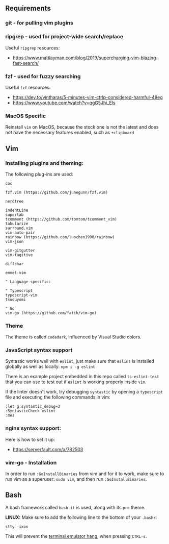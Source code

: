 ## Requirements

### **git** - for pulling vim plugins

### **ripgrep** - used for project-wide search/replace

Useful `ripgrep` resources:
- https://www.mattlayman.com/blog/2019/supercharging-vim-blazing-fast-search/

### **fzf** - used for fuzzy searching

Useful `fzf` resources:
- https://dev.to/vintharas/5-minutes-vim-ctrlp-considered-harmful-48eg
- https://www.youtube.com/watch?v=qgG5Jhi_Els

### MacOS Specific

Reinstall `vim` on MacOS, because the stock one is not the latest and does not have the necessary features enabled, such as `+clipboard`

## Vim

### Installing plugins and theming:

The following plug-ins are used:
```
coc

fzf.vim (https://github.com/junegunn/fzf.vim)

nerdtree

indentLine
supertab
tcomment (https://github.com/tomtom/tcomment_vim)
tabularize
surround.vim
vim-auto-pair
rainbow (https://github.com/luochen1990/rainbow)
vim-json

vim-gitgutter
vim-fugitive

diffchar

emmet-vim

" Language-specific:

" Typescript
typescript-vim
tsuquyomi

" Go
vim-go (https://github.com/fatih/vim-go)
```

### Theme

The theme is called `codedark`, influenced by Visual Studio colors.

### JavaScript syntax support

Syntastic works well with `eslint`, just make sure that `eslint` is installed globally as well as locally: `npm i -g eslint`

There is an example project embedded in this repo called `ts-eslint-test` that you can use to test out if `eslint` is working properly inside `vim`.

If the linter doesn't work, try debugging `syntastic` by opening a `typescript` file and executing the following commands in vim:

```
:let g:syntastic_debug=3
:SyntasticCheck eslint
:mes
```

### nginx syntax support:

Here is how to set it up:
* https://serverfault.com/a/782503

### vim-go - Installation

In order to run `:GoInstallBinaries` from vim and for it to work, make sure to run vim as a superuser: `sudo vim`, and then run `:GoInstallBinaries`.

## Bash

A bash framework called `bash-it` is used, along with its `pro` theme.

**LINUX:** Make sure to add the following line to the bottom of your `.bashr`:
```
stty -ixon
```

This will prevent the [terminal emulator hang](https://unix.stackexchange.com/questions/72086/ctrl-s-hang-terminal-emulator), when pressing `CTRL-s`.
